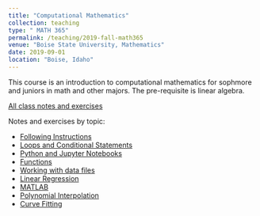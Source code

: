 ```yaml
---
title: "Computational Mathematics"
collection: teaching
type: " MATH 365"
permalink: /teaching/2019-fall-math365
venue: "Boise State University, Mathematics"
date: 2019-09-01
location: "Boise, Idaho"
---
```


This course is an introduction to computational mathematics for sophmore and juniors in math and other majors.  The pre-requisite is linear algebra.

[All class notes and exercises](https://jodimead.github.io/files/m365/m365.pdf)

Notes and exercises by topic:
<ul>  
  <li><a href="https://jodimead.github.io/files/m365/Icebreaker.pdf">Following Instructions</a>
  <li><a href="https://jodimead.github.io/files/m365/loops.pdf">Loops and Conditional Statements</a>
  <li><a href="https://jodimead.github.io/files/m365/jupyter.pdf">Python and Jupyter Notebooks</a>
  <li><a href="https://jodimead.github.io/files/m365/functions.pdf">Functions</a>
  <li><a href="https://jodimead.github.io/files/m365/reading.pdf">Working with data files</a>
  <li><a href="https://jodimead.github.io/files/m365/regression.pdf">Linear Regression</a>
  <li><a href="https://jodimead.github.io/files/m365/MATLAB.pdf">MATLAB</a>
  <li><a href="https://jodimead.github.io/files/m365/interpolation.pdf">Polynomial Interpolation</a>
  <li><a href="https://jodimead.github.io/files/m365/curve.pdf">Curve Fitting</a>


